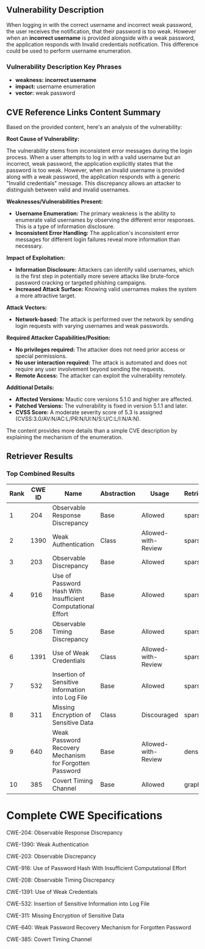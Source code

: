 ## Vulnerability Description
When logging in with the correct username and incorrect weak password, the user receives the notification, that their password is too weak. However when an **incorrect username** is provided alongside with a weak password, the application responds with Invalid credentials notification. This difference could be used to perform username enumeration.

### Vulnerability Description Key Phrases
- **weakness:** **incorrect username**
- **impact:** username enumeration
- **vector:** weak password

## CVE Reference Links Content Summary
Based on the provided content, here's an analysis of the vulnerability:

**Root Cause of Vulnerability:**

The vulnerability stems from inconsistent error messages during the login process. When a user attempts to log in with a valid username but an incorrect, weak password, the application explicitly states that the password is too weak. However, when an invalid username is provided along with a weak password, the application responds with a generic "Invalid credentials" message. This discrepancy allows an attacker to distinguish between valid and invalid usernames.

**Weaknesses/Vulnerabilities Present:**

*   **Username Enumeration:** The primary weakness is the ability to enumerate valid usernames by observing the different error responses. This is a type of information disclosure.
*   **Inconsistent Error Handling:** The application's inconsistent error messages for different login failures reveal more information than necessary.

**Impact of Exploitation:**

*   **Information Disclosure:** Attackers can identify valid usernames, which is the first step in potentially more severe attacks like brute-force password cracking or targeted phishing campaigns.
*   **Increased Attack Surface:** Knowing valid usernames makes the system a more attractive target.

**Attack Vectors:**

*   **Network-based:** The attack is performed over the network by sending login requests with varying usernames and weak passwords.

**Required Attacker Capabilities/Position:**

*   **No privileges required:** The attacker does not need prior access or special permissions.
*   **No user interaction required:** The attack is automated and does not require any user involvement beyond sending the requests.
*   **Remote Access:** The attacker can exploit the vulnerability remotely.

**Additional Details:**

*   **Affected Versions:** Mautic core versions 5.1.0 and higher are affected.
*  **Patched Versions:** The vulnerability is fixed in version 5.1.1 and later.
*   **CVSS Score:** A moderate severity score of 5.3 is assigned (CVSS:3.0/AV:N/AC:L/PR:N/UI:N/S:U/C:L/I:N/A:N).

The content provides more details than a simple CVE description by explaining the mechanism of the enumeration.

## Retriever Results

### Top Combined Results

| Rank | CWE ID | Name | Abstraction | Usage  | Retrievers | Individual Scores |
|------|--------|------|-------------|-------|------------|-------------------|
| 1 | 204 | Observable Response Discrepancy | Base | Allowed | sparse | 0.317 |
| 2 | 1390 | Weak Authentication | Class | Allowed-with-Review | sparse | 0.313 |
| 3 | 203 | Observable Discrepancy | Base | Allowed | sparse | 0.307 |
| 4 | 916 | Use of Password Hash With Insufficient Computational Effort | Base | Allowed | sparse | 0.305 |
| 5 | 208 | Observable Timing Discrepancy | Base | Allowed | sparse | 0.300 |
| 6 | 1391 | Use of Weak Credentials | Class | Allowed-with-Review | sparse | 0.288 |
| 7 | 532 | Insertion of Sensitive Information into Log File | Base | Allowed | sparse | 0.286 |
| 8 | 311 | Missing Encryption of Sensitive Data | Class | Discouraged | sparse | 0.280 |
| 9 | 640 | Weak Password Recovery Mechanism for Forgotten Password | Base | Allowed-with-Review | dense | 0.557 |
| 10 | 385 | Covert Timing Channel | Base | Allowed | graph | 0.002 |



# Complete CWE Specifications

CWE-204: Observable Response Discrepancy

CWE-1390: Weak Authentication

CWE-203: Observable Discrepancy

CWE-916: Use of Password Hash With Insufficient Computational Effort

CWE-208: Observable Timing Discrepancy

CWE-1391: Use of Weak Credentials

CWE-532: Insertion of Sensitive Information into Log File

CWE-311: Missing Encryption of Sensitive Data

CWE-640: Weak Password Recovery Mechanism for Forgotten Password

CWE-385: Covert Timing Channel